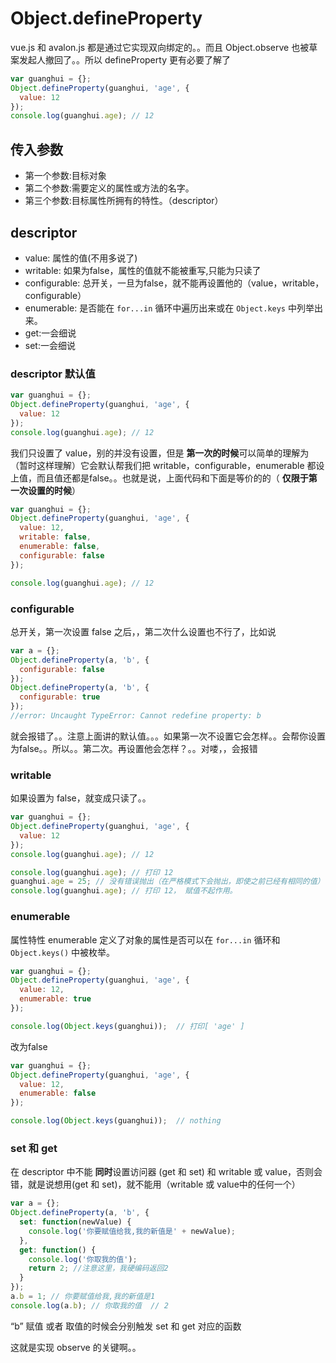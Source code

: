 # Object.defineProperty

vue.js 和 avalon.js 都是通过它实现双向绑定的。。而且 Object.observe 也被草案发起人撤回了。。所以 defineProperty 更有必要了解了

```javascript
var guanghui = {};
Object.defineProperty(guanghui, 'age', {
  value: 12
});
console.log(guanghui.age); // 12
```

## 传入参数

* 第一个参数:目标对象
* 第二个参数:需要定义的属性或方法的名字。
* 第三个参数:目标属性所拥有的特性。（descriptor）

## descriptor

* value: 属性的值(不用多说了)
* writable: 如果为false，属性的值就不能被重写,只能为只读了
* configurable: 总开关，一旦为false，就不能再设置他的（value，writable，configurable）
* enumerable: 是否能在 `for...in` 循环中遍历出来或在 `Object.keys` 中列举出来。
* get:一会细说
* set:一会细说

### descriptor 默认值

```javascript
var guanghui = {};
Object.defineProperty(guanghui, 'age', {
  value: 12
});
console.log(guanghui.age); // 12
```

我们只设置了 value，别的并没有设置，但是 **第一次的时候**可以简单的理解为（暂时这样理解）它会默认帮我们把 writable，configurable，enumerable 都设上值，而且值还都是false。。也就是说，上面代码和下面是等价的的（ **仅限于第一次设置的时候**）

```javascript
var guanghui = {};
Object.defineProperty(guanghui, 'age', {
  value: 12,
  writable: false,
  enumerable: false,
  configurable: false
});

console.log(guanghui.age); // 12
```

### configurable

总开关，第一次设置 false 之后，，第二次什么设置也不行了，比如说

```javascript
var a = {};
Object.defineProperty(a, 'b', {
  configurable: false
});
Object.defineProperty(a, 'b', {
  configurable: true
});
//error: Uncaught TypeError: Cannot redefine property: b
```

就会报错了。。注意上面讲的默认值。。。如果第一次不设置它会怎样。。会帮你设置为false。。所以。。第二次。再设置他会怎样？。。对喽，，会报错

### writable

如果设置为 false，就变成只读了。。

```javascript
var guanghui = {};
Object.defineProperty(guanghui, 'age', {
  value: 12
});
console.log(guanghui.age); // 12

console.log(guanghui.age); // 打印 12
guanghui.age = 25; // 没有错误抛出（在严格模式下会抛出，即使之前已经有相同的值）
console.log(guanghui.age); // 打印 12， 赋值不起作用。
```

### enumerable

属性特性 enumerable 定义了对象的属性是否可以在 `for...in` 循环和 `Object.keys()` 中被枚举。

```javascript
var guanghui = {};
Object.defineProperty(guanghui, 'age', {
  value: 12,
  enumerable: true
});

console.log(Object.keys(guanghui));  // 打印[ 'age' ]
```

改为false

```javascript
var guanghui = {};
Object.defineProperty(guanghui, 'age', {
  value: 12,
  enumerable: false
});

console.log(Object.keys(guanghui));  // nothing
```

### set 和 get

在 descriptor 中不能 **同时**设置访问器 (get 和 set) 和 writable 或 value，否则会错，就是说想用(get 和 set)，就不能用（writable 或 value中的任何一个）

```javascript
var a = {};
Object.defineProperty(a, 'b', {
  set: function(newValue) {
    console.log('你要赋值给我,我的新值是' + newValue);
  },
  get: function() {
    console.log('你取我的值');
    return 2; //注意这里，我硬编码返回2
  }
});
a.b = 1; // 你要赋值给我,我的新值是1
console.log(a.b); // 你取我的值  // 2
```

 “b” 赋值 或者 取值的时候会分别触发 set 和 get 对应的函数

这就是实现 observe 的关键啊。。